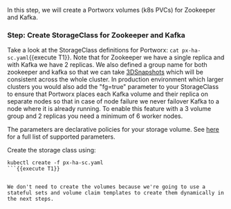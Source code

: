 In this step, we will create a Portworx volumes (k8s PVCs) for Zookeeper and Kafka.

### Step: Create StorageClass for Zookeeper and Kafka

Take a look at the StorageClass definitions for Portworx: ```cat px-ha-sc.yaml```{{execute T1}}. Note that for Zookeeper we have a single replica and with Kafka we have 2 replicas. We also defined a group name for both zookeeper and kafka so that we can take [3DSnapshots]() which will be consistent across the whole cluster. In production environment which larger clusters you would also add the "fg=true" parameter to your StorageClass to ensure that Portworx places each Kafka volume and their replica on separate nodes so that in case of node failure we never failover Kafka to a node where it is already running. To enable this feature with a 3 volume group and 2 replicas you need a minimum of 6 worker nodes.

The parameters are declarative policies for your storage volume. See [here](https://docs.portworx.com/manage/volumes.html) for a full list of supported parameters.

Create the storage class using:
```
kubectl create -f px-ha-sc.yaml
```{{execute T1}}


We don't need to create the volumes because we're going to use a stateful sets and volume claim templates to create them dynamically in the next steps.
